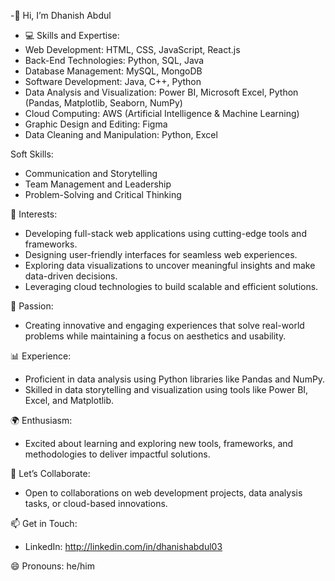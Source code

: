-👋 Hi, I’m Dhanish Abdul
- 💻 Skills and Expertise:
- Web Development: HTML, CSS, JavaScript, React.js
- Back-End Technologies: Python, SQL, Java
- Database Management: MySQL, MongoDB
- Software Development: Java, C++, Python
- Data Analysis and Visualization: Power BI, Microsoft Excel, Python (Pandas, Matplotlib, Seaborn, NumPy)
- Cloud Computing: AWS (Artificial Intelligence & Machine Learning)
- Graphic Design and Editing: Figma
- Data Cleaning and Manipulation: Python, Excel

Soft Skills:
- Communication and Storytelling
- Team Management and Leadership
- Problem-Solving and Critical Thinking

👀 Interests:
- Developing full-stack web applications using cutting-edge tools and frameworks.
- Designing user-friendly interfaces for seamless web experiences.
- Exploring data visualizations to uncover meaningful insights and make data-driven decisions.
- Leveraging cloud technologies to build scalable and efficient solutions.

🎨 Passion:
- Creating innovative and engaging experiences that solve real-world problems while maintaining a focus on aesthetics and usability.

📊 Experience:
- Proficient in data analysis using Python libraries like Pandas and NumPy.
- Skilled in data storytelling and visualization using tools like Power BI, Excel, and Matplotlib.
  
🌍 Enthusiasm:
- Excited about learning and exploring new tools, frameworks, and methodologies to deliver impactful solutions.

🔗 Let’s Collaborate:
- Open to collaborations on web development projects, data analysis tasks, or cloud-based innovations.

📫 Get in Touch:
- LinkedIn: http://linkedin.com/in/dhanishabdul03

😄 Pronouns: he/him

<!---
dhanish03/dhanish03 is a ✨ special ✨ repository because its `README.md` (this file) appears on your GitHub profile.
You can click the Preview link to take a look at your changes.
--->
